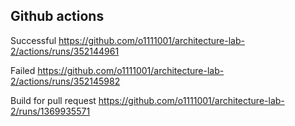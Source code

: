 Github actions
---

Successful https://github.com/o1111001/architecture-lab-2/actions/runs/352144961

Failed https://github.com/o1111001/architecture-lab-2/actions/runs/352145982

Build for pull request https://github.com/o1111001/architecture-lab-2/runs/1369935571
